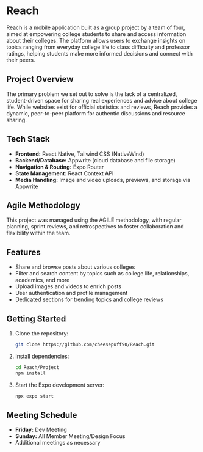 # Reach

Reach is a mobile application built as a group project by a team of four, aimed at empowering college students to share and access information about their colleges. The platform allows users to exchange insights on topics ranging from everyday college life to class difficulty and professor ratings, helping students make more informed decisions and connect with their peers.

## Project Overview

The primary problem we set out to solve is the lack of a centralized, student-driven space for sharing real experiences and advice about college life. While websites exist for official statistics and reviews, Reach provides a dynamic, peer-to-peer platform for authentic discussions and resource sharing.

## Tech Stack

- **Frontend:** React Native, Tailwind CSS (NativeWind)
- **Backend/Database:** Appwrite (cloud database and file storage)
- **Navigation & Routing:** Expo Router
- **State Management:** React Context API
- **Media Handling:** Image and video uploads, previews, and storage via Appwrite

## Agile Methodology

This project was managed using the AGILE methodology, with regular planning, sprint reviews, and retrospectives to foster collaboration and flexibility within the team.

## Features

- Share and browse posts about various colleges
- Filter and search content by topics such as college life, relationships, academics, and more
- Upload images and videos to enrich posts
- User authentication and profile management
- Dedicated sections for trending topics and college reviews

## Getting Started

1. Clone the repository:
   ```bash
   git clone https://github.com/cheesepuff90/Reach.git
   ```
2. Install dependencies:
   ```bash
   cd Reach/Project
   npm install
   ```
3. Start the Expo development server:
   ```bash
   npx expo start
   ```

## Meeting Schedule

- **Friday:** Dev Meeting
- **Sunday:** All Member Meeting/Design Focus
- Additional meetings as necessary

